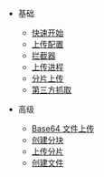 - 基础
  - [快速开始](/zh-cn/quickstart.md)
  - [上传配置](/zh-cn/settings.md)
  - [拦截器](/zh-cn/interceptor.md)
  - [上传进程](/zh-cn/progress.md)
  - [分片上传](/zh-cn/resuming.md)
  - [第三方抓取](/zh-cn/fetch.md)

- 高级
  - [Base64 文件上传](/zh-cn/upb64.md)
  - [创建分块](/zh-cn/mkblk.md)
  - [上传分片](/zh-cn/bput.md)
  - [创建文件](/zh-cn/mkfile.md)

